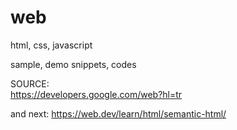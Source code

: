 # web
html, css, javascript

sample, demo snippets, codes

SOURCE:   
https://developers.google.com/web?hl=tr   

and next: https://web.dev/learn/html/semantic-html/
